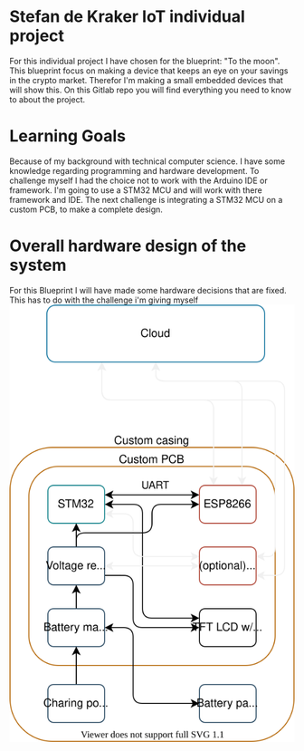 # Stefan de Kraker IoT individual project
For this individual project I have chosen for the blueprint: "To the moon".
This blueprint focus on making a device that keeps an eye on your savings in the crypto market.
Therefor I'm making a small embedded devices that will show this.
On this Gitlab repo you will find everything you need to know to about the project.

# Learning Goals
Because of my background with technical computer science.
I have some knowledge regarding programming and hardware development.
To challenge myself I had the choice not to work with the Arduino IDE or framework.
I'm going to use a STM32 MCU and will work with there framework and IDE.
The next challenge is integrating a STM32 MCU on a custom PCB, to make a complete design.


# Overall hardware design of the system
For this Blueprint I will have made some hardware decisions that are fixed. 
This has to do with the challenge i'm giving myself
![My Diagram](hardware_architecture_overview.drawio.svg)

